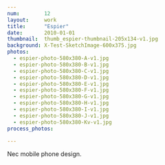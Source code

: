 ```yaml
---
num:        12
layout:     work
title:      "Espier"
date:       2010-01-01
thumbnail:  thumb_espier-thumbnail-205x134-v1.jpg
background: X-Test-SketchImage-600x375.jpg
photos:
  - espier-photo-580x380-A-v1.jpg
  - espier-photo-580x380-B-v1.jpg
  - espier-photo-580x380-C-v1.jpg
  - espier-photo-580x380-D-v1.jpg
  - espier-photo-580x380-E-v1.jpg
  - espier-photo-580x380-F-v1.jpg
  - espier-photo-580x380-G-v1.jpg
  - espier-photo-580x380-H-v1.jpg
  - espier-photo-580x380-I-v1.jpg
  - espier-photo-580x380-J-v1.jpg
  - espier-photo-580x380-Kv-v1.jpg
process_photos:

---
```


Nec mobile phone design.

